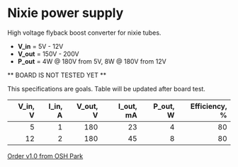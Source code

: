 # Nixie power supply

High voltage flyback boost converter for nixie tubes.

* **V_in** = 5V - 12V
* **V_out** = 150V - 200V
* **P_out** = 4W @ 180V from 5V, 8W @ 180V from 12V

** BOARD IS NOT TESTED YET **

This specifications are goals. Table will be updated after board test.

| V_in, V | I_in, A | V_out, V | I_out, mA | P_out, W | Efficiency, % |
|--------:|--------:|---------:|----------:|---------:|--------------:|
|       5 |       1 |      180 |        23 |        4 |            80 |
|      12 |       2 |      180 |        45 |        8 |            80 |

[Order v1.0 from OSH Park](https://oshpark.com/shared_projects/xFiD4IsX)